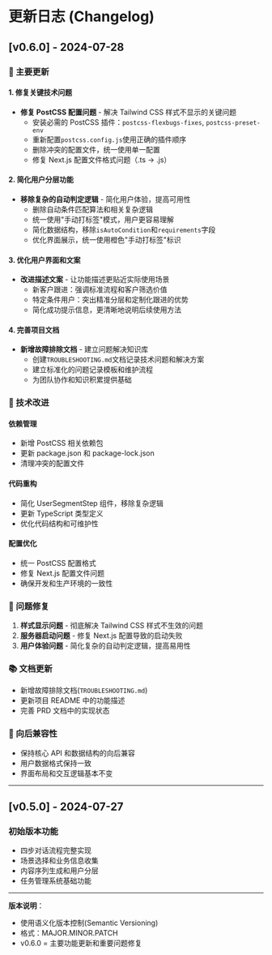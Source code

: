 # 更新日志 (Changelog)

## [v0.6.0] - 2024-07-28

### 🎯 主要更新

#### 1. 修复关键技术问题

- **修复 PostCSS 配置问题** - 解决 Tailwind CSS 样式不显示的关键问题
  - 安装必需的 PostCSS 插件：`postcss-flexbugs-fixes`, `postcss-preset-env`
  - 重新配置`postcss.config.js`使用正确的插件顺序
  - 删除冲突的配置文件，统一使用单一配置
  - 修复 Next.js 配置文件格式问题（.ts → .js）

#### 2. 简化用户分层功能

- **移除复杂的自动判定逻辑** - 简化用户体验，提高可用性
  - 删除自动条件匹配算法和相关复杂逻辑
  - 统一使用"手动打标签"模式，用户更容易理解
  - 简化数据结构，移除`isAutoCondition`和`requirements`字段
  - 优化界面展示，统一使用橙色"手动打标签"标识

#### 3. 优化用户界面和文案

- **改进描述文案** - 让功能描述更贴近实际使用场景
  - 新客户跟进：强调标准流程和客户筛选价值
  - 特定条件用户：突出精准分层和定制化跟进的优势
  - 简化成功提示信息，更清晰地说明后续使用方法

#### 4. 完善项目文档

- **新增故障排除文档** - 建立问题解决知识库
  - 创建`TROUBLESHOOTING.md`文档记录技术问题和解决方案
  - 建立标准化的问题记录模板和维护流程
  - 为团队协作和知识积累提供基础

### 🔧 技术改进

#### 依赖管理

- 新增 PostCSS 相关依赖包
- 更新 package.json 和 package-lock.json
- 清理冲突的配置文件

#### 代码重构

- 简化 UserSegmentStep 组件，移除复杂逻辑
- 更新 TypeScript 类型定义
- 优化代码结构和可维护性

#### 配置优化

- 统一 PostCSS 配置格式
- 修复 Next.js 配置文件问题
- 确保开发和生产环境的一致性

### 🐛 问题修复

1. **样式显示问题** - 彻底解决 Tailwind CSS 样式不生效的问题
2. **服务器启动问题** - 修复 Next.js 配置导致的启动失败
3. **用户体验问题** - 简化复杂的自动判定逻辑，提高易用性

### 📚 文档更新

- 新增故障排除文档(`TROUBLESHOOTING.md`)
- 更新项目 README 中的功能描述
- 完善 PRD 文档中的实现状态

### 🔄 向后兼容性

- 保持核心 API 和数据结构的向后兼容
- 用户数据格式保持一致
- 界面布局和交互逻辑基本不变

---

## [v0.5.0] - 2024-07-27

### 初始版本功能

- 四步对话流程完整实现
- 场景选择和业务信息收集
- 内容序列生成和用户分层
- 任务管理系统基础功能

---

**版本说明**：

- 使用语义化版本控制(Semantic Versioning)
- 格式：MAJOR.MINOR.PATCH
- v0.6.0 = 主要功能更新和重要问题修复
